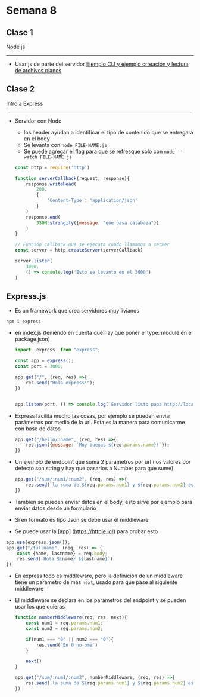 # Semana 8

## Clase 1

Node js

---

- Usar js de parte del servidor
[Ejemplo CLI y ejemplo crreación y lectura de archivos planos](https://github.com/glrodasz/undefined-academy/commit/a187e4d57158e8643157582b29115ad59f5c24cd#diff-cdf137fc29cd4ec74f48dc591a119e0fd58dd73295bbe8bc35c75fc170d1f093)


## Clase 2

Intro a Express

---

- Servidor con Node
    - los header ayudan a identificar el tipo de contenido que se entregará en el body
    - Se levanta con `node FILE-NAME.js`
    - Se puede agregar el flag para que se refresque solo con `node --watch FILE-NAME.js`

    ```js
    const http = require('http')

    function serverCallback(request, response){
        response.writeHead(
            200,
            {
                'Content-Type': 'application/json'
            }
        )
        response.end(
            JSON.stringify({message: "que pasa calabaza"})
        )
    }

    // Función callback que se ejecuta cuado llamamos a server
    const server = http.createServer(serverCallback)

    server.listen(
        3000,
        () => console.log('Esto se levanto en el 3000')
    )
    ```


## Express.js

- Es un framework que crea servidores muy livianos

`npm i express`

- en index.js (teniendo en cuenta que hay que poner el type: module en el package.json) 
    ```js
    import  express  from "express";

    const app = express();
    const port = 3000;

    app.get("/", (req, res) =>{
        res.send("Hola express!");
    })


    app.listen(port, () => console.log(`Servidor listo papa http://localhost:${port}`))
    ```

- Express facilita mucho las cosas, por ejemplo se pueden enviar parámetros por medio de la url. Esta es la manera para comunicarme con base de datos

    ```js
    app.get("/hello/:name", (req, res) =>{
        res.json({message: `Muy buenas ${req.params.name}!`});
    })
    ```

- Un ejemplo de endpoint que suma 2 parámetros por url (los valores por defecto son string y hay que pasarlos a Number para que sume)

    ```js
    app.get("/sum/:num1/:num2", (req, res) =>{
        res.send(`la suma de ${req.params.num1} y ${req.params.num2} es <strong>${Number(req.params.num1) + Number(req.params.num2)} </strong>`);
    })
    ```

- También se pueden enviar datos en el body, esto sirve por ejemplo para enviar datos desde un formulario
- Si en formato es tipo Json se debe usar el middleware 
- Se puede usar la [app] (https://httpie.io/) para probar esto

```js
app.use(express.json());
app.get("/fullname", (req, res) => {
    const {name, lastname} = req.body;
    res.send(`Hola ${name} ${lastname}`)
})
```

- En express todo es middleware, pero la definición de un middleware tiene un parámetro de más `next`, usado para que pase al siguiente middleware

- El middleware se declara en los parámetros del endpoint y se pueden usar los que quieras

    ```js
    function numberMiddleware(req, res, next){
        const num1 = req.params.num1;
        const num2 = req.params.num2;

        if(num1 === "0" || num2 === "0"){
            res.send(`En 0 no ome`)
        }

        next()
    }

    app.get("/sum/:num1/:num2", numberMiddleware, (req, res) =>{
        res.send(`la suma de ${req.params.num1} y ${req.params.num2} es <strong>${Number(req.params.num1) + Number(req.params.num2)} </strong>`);
    })
    ```